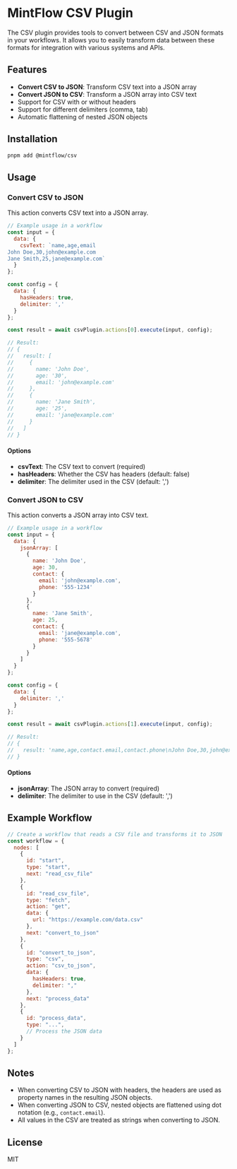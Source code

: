 # MintFlow CSV Plugin

The CSV plugin provides tools to convert between CSV and JSON formats in your workflows. It allows you to easily transform data between these formats for integration with various systems and APIs.

## Features

- **Convert CSV to JSON**: Transform CSV text into a JSON array
- **Convert JSON to CSV**: Transform a JSON array into CSV text
- Support for CSV with or without headers
- Support for different delimiters (comma, tab)
- Automatic flattening of nested JSON objects

## Installation

```bash
pnpm add @mintflow/csv
```

## Usage

### Convert CSV to JSON

This action converts CSV text into a JSON array.

```javascript
// Example usage in a workflow
const input = {
  data: {
    csvText: `name,age,email
John Doe,30,john@example.com
Jane Smith,25,jane@example.com`
  }
};

const config = {
  data: {
    hasHeaders: true,
    delimiter: ','
  }
};

const result = await csvPlugin.actions[0].execute(input, config);

// Result:
// {
//   result: [
//     {
//       name: 'John Doe',
//       age: '30',
//       email: 'john@example.com'
//     },
//     {
//       name: 'Jane Smith',
//       age: '25',
//       email: 'jane@example.com'
//     }
//   ]
// }
```

#### Options

- **csvText**: The CSV text to convert (required)
- **hasHeaders**: Whether the CSV has headers (default: false)
- **delimiter**: The delimiter used in the CSV (default: ',')

### Convert JSON to CSV

This action converts a JSON array into CSV text.

```javascript
// Example usage in a workflow
const input = {
  data: {
    jsonArray: [
      {
        name: 'John Doe',
        age: 30,
        contact: {
          email: 'john@example.com',
          phone: '555-1234'
        }
      },
      {
        name: 'Jane Smith',
        age: 25,
        contact: {
          email: 'jane@example.com',
          phone: '555-5678'
        }
      }
    ]
  }
};

const config = {
  data: {
    delimiter: ','
  }
};

const result = await csvPlugin.actions[1].execute(input, config);

// Result:
// {
//   result: 'name,age,contact.email,contact.phone\nJohn Doe,30,john@example.com,555-1234\nJane Smith,25,jane@example.com,555-5678'
// }
```

#### Options

- **jsonArray**: The JSON array to convert (required)
- **delimiter**: The delimiter to use in the CSV (default: ',')

## Example Workflow

```javascript
// Create a workflow that reads a CSV file and transforms it to JSON
const workflow = {
  nodes: [
    {
      id: "start",
      type: "start",
      next: "read_csv_file"
    },
    {
      id: "read_csv_file",
      type: "fetch",
      action: "get",
      data: {
        url: "https://example.com/data.csv"
      },
      next: "convert_to_json"
    },
    {
      id: "convert_to_json",
      type: "csv",
      action: "csv_to_json",
      data: {
        hasHeaders: true,
        delimiter: ","
      },
      next: "process_data"
    },
    {
      id: "process_data",
      type: "...",
      // Process the JSON data
    }
  ]
};
```

## Notes

- When converting CSV to JSON with headers, the headers are used as property names in the resulting JSON objects.
- When converting JSON to CSV, nested objects are flattened using dot notation (e.g., `contact.email`).
- All values in the CSV are treated as strings when converting to JSON.

## License

MIT
